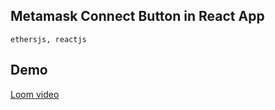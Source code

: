 ## Metamask Connect Button in React App

```
ethersjs, reactjs
 ```
## Demo

[Loom video](https://www.loom.com/share/c83c53c1b41e49529792fe7aba7a42eb)
